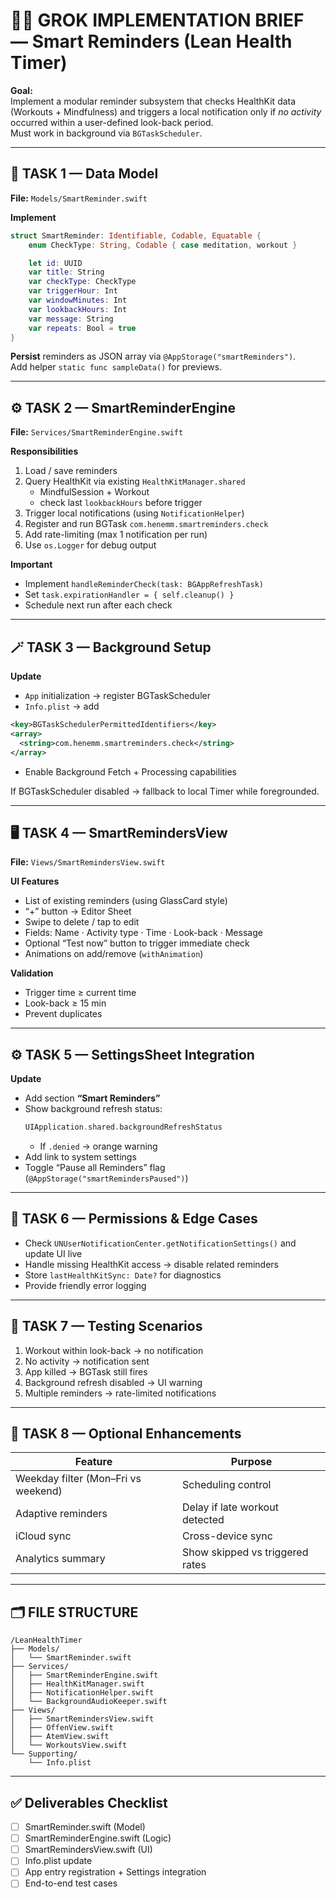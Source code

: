 # 🧑‍💻 GROK IMPLEMENTATION BRIEF — Smart Reminders (Lean Health Timer)

**Goal:**  
Implement a modular reminder subsystem that checks HealthKit data (Workouts + Mindfulness) and triggers a local notification only if *no activity* occurred within a user-defined look-back period.  
Must work in background via `BGTaskScheduler`.

---

## 🚀 TASK 1 — Data Model  
**File:** `Models/SmartReminder.swift`

**Implement**
```swift
struct SmartReminder: Identifiable, Codable, Equatable {
    enum CheckType: String, Codable { case meditation, workout }

    let id: UUID
    var title: String
    var checkType: CheckType
    var triggerHour: Int
    var windowMinutes: Int
    var lookbackHours: Int
    var message: String
    var repeats: Bool = true
}
```

**Persist** reminders as JSON array via `@AppStorage("smartReminders")`.  
Add helper `static func sampleData()` for previews.

---

## ⚙️ TASK 2 — SmartReminderEngine  
**File:** `Services/SmartReminderEngine.swift`

**Responsibilities**
1. Load / save reminders  
2. Query HealthKit via existing `HealthKitManager.shared`  
   - MindfulSession + Workout  
   - check last `lookbackHours` before trigger  
3. Trigger local notifications (using `NotificationHelper`)  
4. Register and run BGTask `com.henemm.smartreminders.check`  
5. Add rate-limiting (max 1 notification per run)  
6. Use `os.Logger` for debug output  

**Important**
- Implement `handleReminderCheck(task: BGAppRefreshTask)`  
- Set `task.expirationHandler = { self.cleanup() }`  
- Schedule next run after each check  

---

## 🪄 TASK 3 — Background Setup  
**Update**
- `App` initialization → register BGTaskScheduler  
- `Info.plist` → add
```xml
<key>BGTaskSchedulerPermittedIdentifiers</key>
<array>
  <string>com.henemm.smartreminders.check</string>
</array>
```
- Enable Background Fetch + Processing capabilities  

If BGTaskScheduler disabled → fallback to local Timer while foregrounded.

---

## 🖥️ TASK 4 — SmartRemindersView  
**File:** `Views/SmartRemindersView.swift`

**UI Features**
- List of existing reminders (using GlassCard style)  
- “+” button → Editor Sheet  
- Swipe to delete / tap to edit  
- Fields: Name · Activity type · Time · Look-back · Message  
- Optional “Test now” button to trigger immediate check  
- Animations on add/remove (`withAnimation`)  

**Validation**
- Trigger time ≥ current time  
- Look-back ≥ 15 min  
- Prevent duplicates  

---

## ⚙️ TASK 5 — SettingsSheet Integration  
**Update**
- Add section **“Smart Reminders”**  
- Show background refresh status:
  ```swift
  UIApplication.shared.backgroundRefreshStatus
  ```
  - If `.denied` → orange warning  
- Add link to system settings  
- Toggle “Pause all Reminders” flag (`@AppStorage("smartRemindersPaused")`)  

---

## 🧠 TASK 6 — Permissions & Edge Cases  
- Check `UNUserNotificationCenter.getNotificationSettings()` and update UI live  
- Handle missing HealthKit access → disable related reminders  
- Store `lastHealthKitSync: Date?` for diagnostics  
- Provide friendly error logging  

---

## 🧪 TASK 7 — Testing Scenarios  
1. Workout within look-back → no notification  
2. No activity → notification sent  
3. App killed → BGTask still fires  
4. Background refresh disabled → UI warning  
5. Multiple reminders → rate-limited notifications  

---

## 🧰 TASK 8 — Optional Enhancements  
| Feature | Purpose |
| --- | --- |
| Weekday filter (Mon–Fri vs weekend) | Scheduling control |
| Adaptive reminders | Delay if late workout detected |
| iCloud sync | Cross-device sync |
| Analytics summary | Show skipped vs triggered rates |

---

## 🗂️ FILE STRUCTURE
```
/LeanHealthTimer
├── Models/
│   └── SmartReminder.swift
├── Services/
│   ├── SmartReminderEngine.swift
│   ├── HealthKitManager.swift
│   ├── NotificationHelper.swift
│   └── BackgroundAudioKeeper.swift
├── Views/
│   ├── SmartRemindersView.swift
│   ├── OffenView.swift
│   ├── AtemView.swift
│   └── WorkoutsView.swift
└── Supporting/
    └── Info.plist
```

---

## ✅ Deliverables Checklist
- [ ] SmartReminder.swift (Model)  
- [ ] SmartReminderEngine.swift (Logic)  
- [ ] SmartRemindersView.swift (UI)  
- [ ] Info.plist update  
- [ ] App entry registration + Settings integration  
- [ ] End-to-end test cases  
